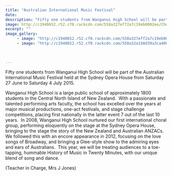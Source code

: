 ```yaml
---
title: "Australian International Music Festival"
date: 
description: "Fifty one students from Wanganui High School will be part of the Australian International Music Festival held at the Sydney Opera House from Saturday 27 June to Saturday 4 July 2015..."
image: http://c1940652.r52.cf0.rackcdn.com/558a327eff2a7c19eb0002ee/Choir-to-Sydney-2015.jpg
excerpt: ""
image_gallery:
     - image: "http://c1940652.r52.cf0.rackcdn.com/558a327eff2a7c19eb0002ee/Choir-to-Sydney-2015.jpg"
     - image: "http://c1940652.r52.cf0.rackcdn.com/558a32a1b8d39a3ca40002d5/Sydney-opera-hse--bridge-2015.jpg"
    
    
    
---
```


<p>Fifty one students from Wanganui High School will be part of the Australian International Music Festival held at the Sydney Opera House from Saturday 27 June to Saturday 4 July 2015.&nbsp;</p>
<p>Wanganui High School is a large public school of approximately 1800 students in the Central North Island of New Zealand.&nbsp; With a passionate and talented performing arts faculty, the school has excelled over the years at major musical productions, one-act festivals, and stage challenge competitions, placing first nationally in the latter event 7 out of the last 10 years.&nbsp; In 2008, Wanganui High School nurtured our first international choral group, performing eloquently on the stage at the Sydney Opera House, bringing to the stage the story of the New Zealand and Australian ANZACs.&nbsp; We followed this with an encore appearance in 2012, focusing on the love songs of Broadway, and bringing a Glee-style show to the admiring eyes and ears of Australians.&nbsp; This year, we will be treating audiences to a toe-tapping, hummable History of Music in Twenty Minutes, with our unique blend of song and dance.</p>
<p>(Teacher in Charge, Mrs J Jones)</p>
<p><img src=http://c1940652.r52.cf0.rackcdn.com/558a32a1b8d39a3ca40002d5/Sydney-opera-hse--bridge-2015.jpg alt="" /></p>


